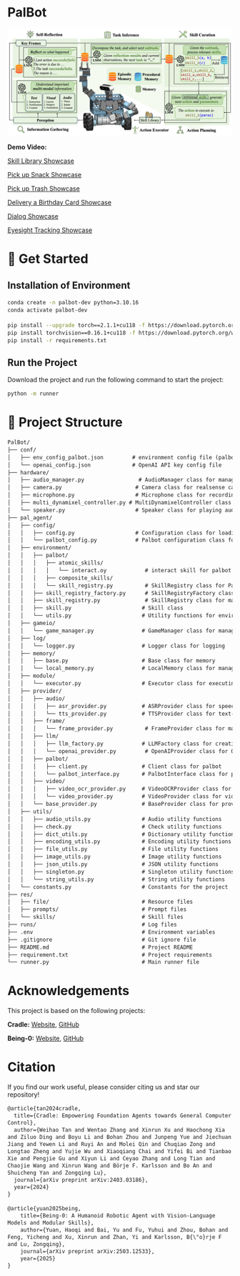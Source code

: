 # PalBot

![PalBot Framework](./res/file/PalBot%20Framework.png)

**Demo Video:**

[Skill Library Showcase](./res/file/video/Skill%20Library.mp4)

[Pick up Snack Showcase](./res/file/video/Pick%20up%20Snack.mp4)

[Pick up Trash Showcase](./res/file/video/Pick%20up%20Trash.mp4)

[Delivery a Birthday Card Showcase](./res/file/video/Delivery%20a%20Birthday%20Card.mp4)

[Dialog Showcase](./res/file/video/Dialog.mp4)

[Eyesight Tracking Showcase](./res/file/video/Eyesight%20Tracking.png)

# 🚀 Get Started
## Installation of Environment

```bash
conda create -n palbot-dev python=3.10.16
conda activate palbot-dev

pip install --upgrade torch==2.1.1+cu118 -f https://download.pytorch.org/whl/torch_stable.html
pip install torchvision==0.16.1+cu118 -f https://download.pytorch.org/whl/torch_stable.html
pip install -r requirements.txt
```

## Run the Project

Download the project and run the following command to start the project:

```bash
python -m runner
```

# 🌲 Project Structure

```markdown
PalBot/
├── conf/
│   ├── env_config_palbot.json         # environment config file (palbot only)
│   └── openai_config.json             # OpenAI API key config file
├── hardware/
│   ├── audio_manager.py                 # AudioManager class for managing microphone and speaker
│   ├── camera.py                       # Camera class for realsense camera image capture
│   ├── microphone.py                   # Microphone class for recording audio
│   ├── multi_dynamixel_controller.py # MultiDynamixelController class for controlling multiple dynamixel motors
│   └── speaker.py                      # Speaker class for playing audio
├── pal_agent/
│   ├── config/
│   │   ├── config.py                   # Configuration class for loading and managing configurations
│   │   └── palbot_config.py            # Palbot configuration class for loading and managing palbot-specific configurations
│   ├── environment/
│   │   ├── palbot/
│   │   │   ├── atomic_skills/
│   │   │   │   └── interact.oy            # interact skill for palbot like move
│   │   │   ├── composite_skills/
│   │   │   └── skill_registry.py          # SkillRegistry class for Palbot
│   │   ├── skill_registry_factory.py      # SkillRegistryFactory class for creating skill registries
│   │   ├── skill_registry.py              # SkillRegistry class for managing skills
│   │   ├── skill.py                      # Skill class
│   │   └── utils.py                      # Utility functions for environment
│   ├── gameio/
│   │   └── game_manager.py               # GameManager class for managing state and actions
│   ├── log/
│   │   └── logger.py                     # Logger class for logging
│   ├── memory/
│   │   ├── base.py                       # Base class for memory
│   │   └── local_memory.py               # LocalMemory class for managing local memory
│   ├── module/
│   │   └── executor.py                   # Executor class for executing actions
│   ├── provider/
│   │   ├── audio/
│   │   │   ├── asr_provider.py           # ASRProvider class for speech recognition
│   │   │   └── tts_provider.py           # TTSProvider class for text-to-speech
│   │   ├── frame/
│   │   │   └── frame_provider.py          # FrameProvider class for managing frames
│   │   ├── llm/
│   │   │   ├── llm_factory.py            # LLMFactory class for creating LLM providers
│   │   │   └── openai_provider.py         # OpenAIProvider class for OpenAI API
│   │   ├── palbot/
│   │   │   ├── client.py                 # Client class for palbot
│   │   │   └── palbot_interface.py       # PalbotInterface class for palbot
│   │   ├── video/
│   │   │   ├── video_ocr_provider.py     # VideoOCRProvider class for video OCR
│   │   │   └── video_provider.py         # VideoProvider class for video
│   │   └── base_provider.py              # BaseProvider class for providers
│   ├── utils/
│   │   ├── audio_utils.py                # Audio utility functions
│   │   ├── check.py                      # Check utility functions
│   │   ├── dict_utils.py                 # Dictionary utility functions
│   │   ├── encoding_utils.py             # Encoding utility functions
│   │   ├── file_utils.py                 # File utility functions
│   │   ├── image_utils.py                # Image utility functions
│   │   ├── json_utils.py                 # JSON utility functions
│   │   ├── singleton.py                  # Singleton utility functions
│   │   └── string_utils.py               # String utility functions
│   └── constants.py                      # Constants for the project
├── res/
│   ├── file/                             # Resource files
│   ├── prompts/                          # Prompt files
│   └── skills/                           # Skill files
├── runs/                                 # Log files
├── .env                                  # Environment variables
├── .gitignore                            # Git ignore file
├── README.md                             # Project README
├── requirement.txt                       # Project requirements
└── runner.py                             # Main runner file
```

# Acknowledgements

This project is based on the following projects:

**Cradle:** [Website](https://baai-agents.github.io/Cradle/), [GitHub](https://github.com/BAAI-Agents/Cradle)

**Being-0:** [Website](https://beingbeyond.github.io/being-0/), [GitHub](https://github.com/BeingBeyond/being-0)

# Citation
If you find our work useful, please consider citing us and star our repository!

```
@article{tan2024cradle,
  title={Cradle: Empowering Foundation Agents towards General Computer Control},
  author={Weihao Tan and Wentao Zhang and Xinrun Xu and Haochong Xia and Ziluo Ding and Boyu Li and Bohan Zhou and Junpeng Yue and Jiechuan Jiang and Yewen Li and Ruyi An and Molei Qin and Chuqiao Zong and Longtao Zheng and Yujie Wu and Xiaoqiang Chai and Yifei Bi and Tianbao Xie and Pengjie Gu and Xiyun Li and Ceyao Zhang and Long Tian and Chaojie Wang and Xinrun Wang and Börje F. Karlsson and Bo An and Shuicheng Yan and Zongqing Lu},
  journal={arXiv preprint arXiv:2403.03186},
  year={2024}
}

@article{yuan2025being,
    title={Being-0: A Humanoid Robotic Agent with Vision-Language Models and Modular Skills},
    author={Yuan, Haoqi and Bai, Yu and Fu, Yuhui and Zhou, Bohan and Feng, Yicheng and Xu, Xinrun and Zhan, Yi and Karlsson, B{\"o}rje F and Lu, Zongqing},
    journal={arXiv preprint arXiv:2503.12533},
    year={2025}
}
```
